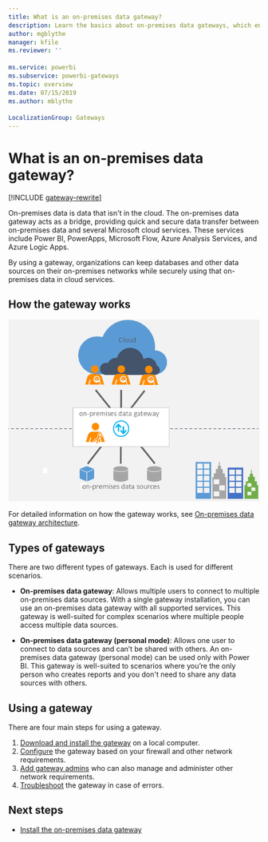 ```yaml
---
title: What is an on-premises data gateway?
description: Learn the basics about on-premises data gateways, which enable quick and secure data transfer between on-premises data and several Microsoft cloud services.
author: mgblythe
manager: kfile
ms.reviewer: ''

ms.service: powerbi
ms.subservice: powerbi-gateways
ms.topic: overview
ms.date: 07/15/2019
ms.author: mblythe

LocalizationGroup: Gateways
---
```


# What is an on-premises data gateway?

[!INCLUDE [gateway-rewrite](../includes/gateway-rewrite.md)]

On-premises data is data that isn't in the cloud. The on-premises data gateway acts as a bridge, providing quick and secure data transfer between on-premises data and several Microsoft cloud services. These services include Power BI, PowerApps, Microsoft Flow, Azure Analysis Services, and Azure Logic Apps.

By using a gateway, organizations can keep databases and other data sources on their on-premises networks while securely using that on-premises data in cloud services.

## How the gateway works

![Gateway overview](media/service-gateway-getting-started/on-premises-data-gateway.png)

For detailed information on how the gateway works, see [On-premises data gateway architecture](service-gateway-onprem-indepth.md).

## Types of gateways

There are two different types of gateways. Each is used for different scenarios.

* **On-premises data gateway**: Allows multiple users to connect to multiple on-premises data sources. With a single gateway installation, you can use an on-premises data gateway with all supported services. This gateway is well-suited for complex scenarios where multiple people access multiple data sources.

* **On-premises data gateway (personal mode)**: Allows one user to connect to data sources and can’t be shared with others. An on-premises data gateway (personal mode) can be used only with Power BI. This gateway is well-suited to scenarios where you’re the only person who creates reports and you don't need to share any data sources with others.

## Using a gateway

There are four main steps for using a gateway.

1. [Download and install the gateway](service-gateway-install.md) on a local computer.
1. [Configure](service-gateway-app.md) the gateway based on your firewall and other network requirements.
1. [Add gateway admins](service-gateway-manage.md) who can also manage and administer other network requirements.
1. [Troubleshoot](service-gateway-tshoot.md) the gateway in case of errors.

## Next steps

* [Install the on-premises data gateway](service-gateway-install.md)
